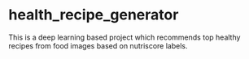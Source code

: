 # health_recipe_generator
This is a deep learning based project which recommends top healthy recipes from food images based on nutriscore labels.
